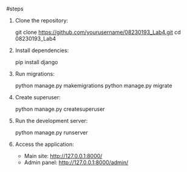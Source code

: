 #steps


1. Clone the repository:
   
   git clone https://github.com/yourusername/08230193_Lab4.git
   cd 08230193_Lab4
   

2. Install dependencies:
   
   pip install django
   

3. Run migrations:
   
   python manage.py makemigrations
   python manage.py migrate
   

4. Create superuser:
   
   python manage.py createsuperuser
   

5. Run the development server:
   
   python manage.py runserver
   

6. Access the application:
   - Main site: http://127.0.0.1:8000/
   - Admin panel: http://127.0.0.1:8000/admin/
